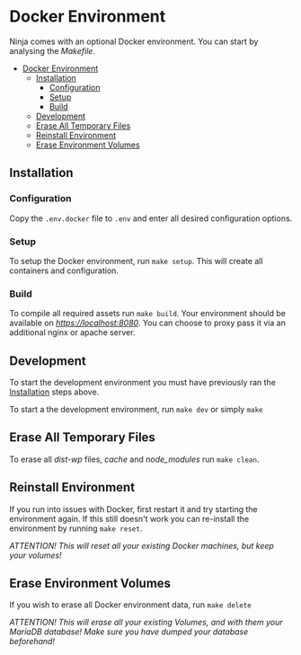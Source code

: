 # Docker Environment

Ninja comes with an optional Docker environment. You can start by analysing the _Makefile_.

- [Docker Environment](#docker-environment)
  - [Installation](#installation)
    - [Configuration](#configuration)
    - [Setup](#setup)
    - [Build](#build)
  - [Development](#development)
  - [Erase All Temporary Files](#erase-all-temporary-files)
  - [Reinstall Environment](#reinstall-environment)
  - [Erase Environment Volumes](#erase-environment-volumes)

## Installation

### Configuration

Copy the `.env.docker` file to `.env` and enter all desired configuration options.

### Setup

To setup the Docker environment, run `make setup`. This will create all containers and configuration.

### Build

To compile all required assets run `make build`. Your environment should be available on _<https://localhost:8080>_. You can choose to proxy pass it via an additional nginx or apache server.

## Development

To start the development environment you must have previously ran the [Installation](#installation) steps above.

To start a the development environment, run `make dev` or simply `make`

## Erase All Temporary Files

To erase all _dist-wp_ files, _cache_ and _node_modules_ run `make clean`.

## Reinstall Environment

If you run into issues with Docker, first restart it and try starting the environment again. If this still doesn't work you can re-install the environment by running `make reset`.

_ATTENTION! This will reset all your existing Docker machines, but keep your volumes!_

## Erase Environment Volumes

If you wish to erase all Docker environment data, run `make delete`

_ATTENTION! This will erase all your existing Volumes, and with them your MariaDB database! Make sure you have dumped your database beforehand!_
